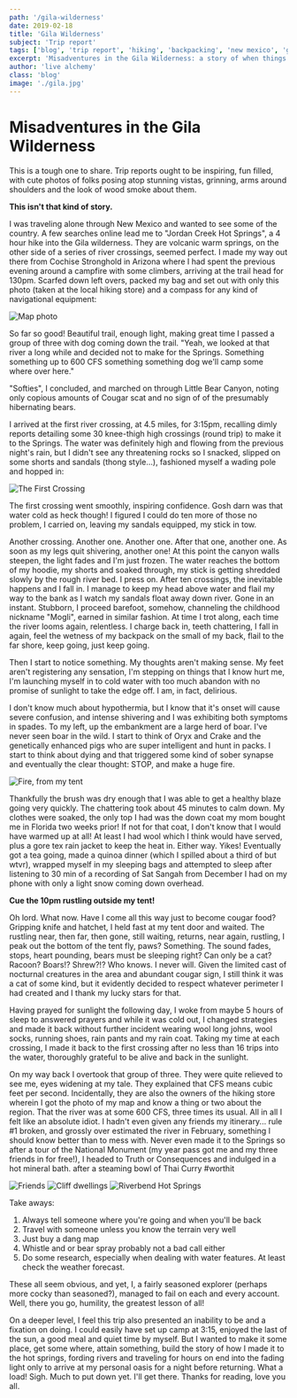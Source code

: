```yaml
---
path: '/gila-wilderness'
date: 2019-02-18
title: 'Gila Wilderness'
subject: 'Trip report'
tags: ['blog', 'trip report', 'hiking', 'backpacking', 'new mexico', 'gila', 'wilderness']
excerpt: 'Misadventures in the Gila Wilderness: a story of when things do not go as planned and what I learned.'
author: 'live alchemy'
class: 'blog'
image: './gila.jpg'
---
```


# Misadventures in the Gila Wilderness

This is a tough one to share. Trip reports ought to be inspiring, fun filled, with cute photos of folks posing atop stunning vistas, grinning, arms around shoulders and the look of wood smoke about them.

**This isn't that kind of story.**

I was traveling alone through New Mexico and wanted to see some of the country. A few searches online lead me to "Jordan Creek Hot Springs", a 4 hour hike into the Gila wilderness. They are volcanic warm springs, on the other side of a series of river crossings, seemed perfect. I made my way out there from Cochise Stronghold in Arizona where I had spent the previous evening around a campfire with some climbers, arriving at the trail head for 130pm. Scarfed down left overs, packed my bag and set out with only this photo (taken at the local hiking store) and a compass for any kind of navigational equipment:

![Map photo](./map.jpg)

So far so good! Beautiful trail, enough light, making great time I passed a group of three with dog coming down the trail. "Yeah, we looked at that river a long while and decided not to make for the Springs. Something something up to 600 CFS something something dog we'll camp some where over here."

"Softies", I concluded, and marched on through Little Bear Canyon, noting only copious amounts of Cougar scat and no sign of of the presumably hibernating bears.

I arrived at the first river crossing, at 4.5 miles, for 3:15pm, recalling dimly reports detailing some 30 knee-thigh high crossings (round trip) to make it to the Springs. The water was definitely high and flowing from the previous night's rain, but I didn't see any threatening rocks so I snacked, slipped on some shorts and sandals (thong style...), fashioned myself a wading pole and hopped in:

![The First Crossing](./crossing.jpg)

The first crossing went smoothly, inspiring confidence. Gosh darn was that water cold as heck though! I figured I could do ten more of those no problem, I carried on, leaving my sandals equipped, my stick in tow.

Another crossing. Another one. Another one. After that one, another one. As soon as my legs quit shivering, another one! At this point the canyon walls steepen, the light fades and I'm just frozen. The water reaches the bottom of my hoodie, my shorts and soaked through, my stick is getting shredded slowly by the rough river bed. I press on. After ten crossings, the inevitable happens and I fall in. I manage to keep my head above water and flail my way to the bank as I watch my sandals float away down river. Gone in an instant. Stubborn, I proceed barefoot, somehow, channeling the childhood nickname "Mogli", earned in similar fashion. At time I trot along, each time the river looms again, relentless. I charge back in, teeth chattering, I fall in again, feel the wetness of my backpack on the small of my back, flail to the far shore, keep going, just keep going.

Then I start to notice something. My thoughts aren't making sense. My feet aren't registering any sensation, I'm stepping on things that I know hurt me, I'm launching myself in to cold water with too much abandon with no promise of sunlight to take the edge off. I am, in fact, delirious.

I don't know much about hypothermia, but I know that it's onset will cause severe confusion, and intense shivering and I was exhibiting both symptoms in spades. To my left, up the embankment are a large herd of boar. I've never seen boar in the wild. I start to think of Oryx and Crake and the genetically enhanced pigs who are super intelligent and hunt in packs. I start to think about dying and that triggered some kind of sober synapse and eventually the clear thought: STOP, and make a huge fire.

![Fire, from my tent](./fire.jpg)

Thankfully the brush was dry enough that I was able to get a healthy blaze going very quickly. The chattering took about 45 minutes to calm down. My clothes were soaked, the only top I had was the down coat my mom bought me in Florida two weeks prior! If not for that coat, I don't know that I would have warmed up at all! At least I had wool which I think would have served, plus a gore tex rain jacket to keep the heat in. Either way. Yikes! Eventually got a tea going, made a quinoa dinner (which I spilled about a third of but wtvr), wrapped myself in my sleeping bags and attempted to sleep after listening to 30 min of a recording of Sat Sangah from December I had on my phone with only a light snow coming down overhead.

**Cue the 10pm rustling outside my tent!**

Oh lord. What now. Have I come all this way just to become cougar food? Gripping knife and hatchet, I held fast at my tent door and waited. The rustling near, then far, then gone, still waiting, returns, near again, rustling, I peak out the bottom of the tent fly, paws? Something. The sound fades, stops, heart pounding, bears must be sleeping right? Can only be a cat? Racoon? Boars!? Shrew?!? Who knows. I never will. Given the limited cast of nocturnal creatures in the area and abundant cougar sign, I still think it was a cat of some kind, but it evidently decided to respect whatever perimeter I had created and I thank my lucky stars for that.

Having prayed for sunlight the following day, I woke from maybe 5 hours of sleep to answered prayers and while it was cold out, I changed strategies and made it back without further incident wearing wool long johns, wool socks, running shoes, rain pants and my rain coat. Taking my time at each crossing, I made it back to the first crossing after no less than 16 trips into the water, thoroughly grateful to be alive and back in the sunlight.

On my way back I overtook that group of three. They were quite relieved to see me, eyes widening at my tale. They explained that CFS means cubic feet per second. Incidentally, they are also the owners of the hiking store wherein I got the photo of my map and know a thing or two about the region. That the river was at some 600 CFS, three times its usual. All in all I felt like an absolute idiot. I hadn't even given any friends my itinerary... rule #1 broken, and grossly over estimated the river in February, something I should know better than to mess with. Never even made it to the Springs so after a tour of the National Monument (my year pass got me and my three friends in for free!), I headed to Truth or Consequences and indulged in a hot mineral bath. after a steaming bowl of Thai Curry #worthit

![Friends](./dwellings.jpg)
![Cliff dwellings](./dwellings2.jpg)
![Riverbend Hot Springs](./riverbend.jpg)

Take aways:

 1. Always tell someone where you're going and when you'll be back
 2. Travel with someone unless you know the terrain very well
 3. Just buy a dang map
 4. Whistle and or bear spray probably not a bad call either
 5. Do some research, especially when dealing with water features. At least check the weather forecast.

These all seem obvious, and yet, I, a fairly seasoned explorer (perhaps more cocky than seasoned?), managed to fail on each and every account. Well, there you go, humility, the greatest lesson of all!

On a deeper level, I feel this trip also presented an inability to be and a fixation on doing. I could easily have set up camp at 3:15, enjoyed the last of the sun, a good meal and quiet time by myself. But I wanted to make it some place, get some where, attain something, build the story of how I made it to the hot springs, fording rivers and traveling for hours on end into the fading light only to arrive at my personal oasis for a night before returning. What a load! Sigh. Much to put down yet. I'll get there. Thanks for reading, love you all.
